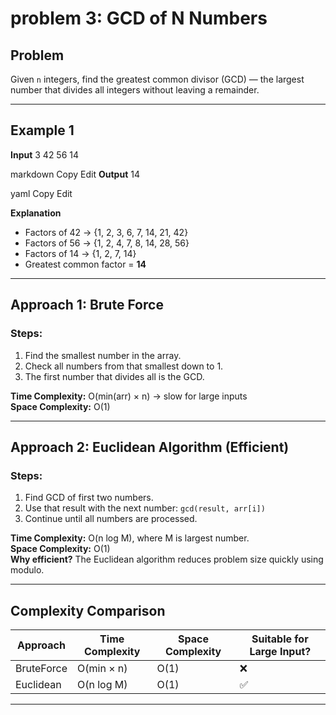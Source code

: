 # problem 3: GCD of N Numbers

## Problem
Given `n` integers, find the greatest common divisor (GCD) — the largest number that divides all integers without leaving a remainder.

---

## Example 1
**Input**
3
42 56 14

markdown
Copy
Edit
**Output**
14

yaml
Copy
Edit

**Explanation**
- Factors of 42 → {1, 2, 3, 6, 7, 14, 21, 42}  
- Factors of 56 → {1, 2, 4, 7, 8, 14, 28, 56}  
- Factors of 14 → {1, 2, 7, 14}  
- Greatest common factor = **14**

---

## Approach 1: Brute Force
### Steps:
1. Find the smallest number in the array.
2. Check all numbers from that smallest down to 1.
3. The first number that divides all is the GCD.

**Time Complexity:** O(min(arr) × n) → slow for large inputs  
**Space Complexity:** O(1)

---

## Approach 2: Euclidean Algorithm (Efficient)
### Steps:
1. Find GCD of first two numbers.
2. Use that result with the next number: `gcd(result, arr[i])`
3. Continue until all numbers are processed.

**Time Complexity:** O(n log M), where M is largest number.  
**Space Complexity:** O(1)  
**Why efficient?** The Euclidean algorithm reduces problem size quickly using modulo.

---

## Complexity Comparison
| Approach  | Time Complexity | Space Complexity | Suitable for Large Input? |
|-----------|----------------|------------------|---------------------------|
| BruteForce| O(min × n)     | O(1)             | ❌                        |
| Euclidean | O(n log M)     | O(1)             | ✅                        |

---
